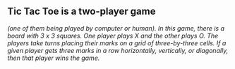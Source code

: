 ## <b>Tic Tac Toe is a two-player game</b> <br>
<i>(one of them being played by computer or human).
In this game, there is a board with 3 x 3 squares.
One player plays X and the other plays O. 
The players take turns placing their marks on a grid of three-by-three cells.
If a given player gets three marks in a row horizontally, vertically, or diagonally,
then that player wins the game.</i>

